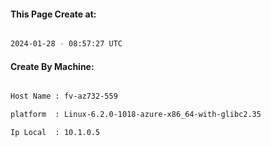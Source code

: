 
   
#### This Page Create at:

```bash

2024-01-28 - 08:57:27 UTC

```

#### Create By Machine:

```bash

Host Name : fv-az732-559

platform  : Linux-6.2.0-1018-azure-x86_64-with-glibc2.35

Ip Local  : 10.1.0.5

```

